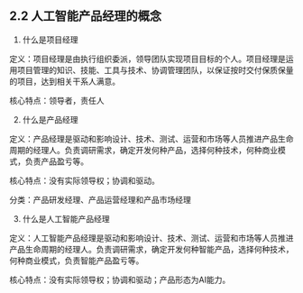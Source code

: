 ## 2.2 人工智能产品经理的概念

1. 什么是项目经理

定义：项目经理是由执行组织委派，领导团队实现项目目标的个人。项目经理是运用项目管理的知识、技能、工具与技术、协调管理团队，以保证按时交付保质保量的项目，达到相关干系人满意。

核心特点：领导者，责任人

2. 什么是产品经理

定义：产品经理是驱动和影响设计、技术、测试、运营和市场等人员推进产品生命周期的经理人。负责调研需求，确定开发何种产品，选择何种技术，何种商业模式，负责产品盈亏等。

核心特点：没有实际领导权；协调和驱动。

分类：产品研发经理、产品运营经理和产品市场经理

3. 什么是人工智能产品经理

定义：人工智能产品经理是驱动和影响设计、技术、测试、运营和市场等人员推进产品生命周期的经理人。负责调研需求，确定开发何种智能产品，选择何种技术，何种商业模式，负责智能产品盈亏等。

核心特点：没有实际领导权；协调和驱动；产品形态为AI能力。

